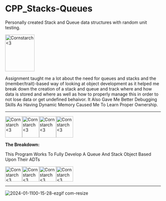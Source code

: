 # CPP_Stacks-Queues
  Personally created Stack and Queue data structures with random unit testing. 

<img src="https://github.com/Kingerthanu/CPP_Stacks-Queues/assets/76754592/a31b1070-3a45-492b-9b18-754073b9cca6" alt="Cornstarch <3" width="95" height="119">

Assignment taught me a lot about the need for queues and stacks and the (member/trait)-based way of looking at object development as it helped me break down the creation of a stack and queue and track where and how data is stored and where as well as how to properly manage this in order to not lose data or get undefined behaivor. It Also Gave Me Better Debugging Skills As Having Dynamic Memory Caused Me To Learn Proper Ownership.

----------------------------------------------------------------------------

<img src="https://github.com/Kingerthanu/CPP_Stacks-Queues/assets/76754592/f67aea81-da03-47bd-9fb2-ce2898f2d069" alt="Cornstarch <3" width="55" height="69"><img src="https://github.com/Kingerthanu/CPP_Stacks-Queues/assets/76754592/f67aea81-da03-47bd-9fb2-ce2898f2d069" alt="Cornstarch <3" width="55" height="69"><img src="https://github.com/Kingerthanu/CPP_Stacks-Queues/assets/76754592/f67aea81-da03-47bd-9fb2-ce2898f2d069" alt="Cornstarch <3" width="55" height="69"><img src="https://github.com/Kingerthanu/CPP_Stacks-Queues/assets/76754592/f67aea81-da03-47bd-9fb2-ce2898f2d069" alt="Cornstarch <3" width="55" height="69">


**The Breakdown:**
 
This Program Works To Fully Develop A Queue And Stack Object Based Upon Their ADTs


<img src="https://github.com/Kingerthanu/CPP_Stacks-Queues/assets/76754592/f83e224b-44df-4c49-9858-7c127d43acc5" alt="Cornstarch <3" width="55" height="49"><img src="https://github.com/Kingerthanu/CPP_Stacks-Queues/assets/76754592/f83e224b-44df-4c49-9858-7c127d43acc5" alt="Cornstarch <3" width="55" height="49"><img src="https://github.com/Kingerthanu/CPP_Stacks-Queues/assets/76754592/f83e224b-44df-4c49-9858-7c127d43acc5" alt="Cornstarch <3" width="55" height="49"><img src="https://github.com/Kingerthanu/CPP_Stacks-Queues/assets/76754592/f83e224b-44df-4c49-9858-7c127d43acc5" alt="Cornstarch <3" width="55" height="49">

-----------------------------------------------------------------------------

![2024-01-1100-15-28-ezgif com-resize](https://github.com/Kingerthanu/CPP_Stacks-Queues/assets/76754592/a64defe4-55e8-4607-bd29-f5410dc28571)
